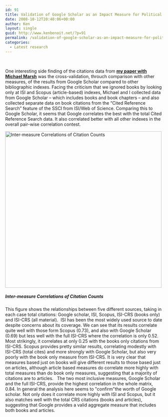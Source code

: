 ```yaml
---
id: 91
title: Validation of Google Scholar as an Impact Measure for Political Science
date: 2008-10-12T20:40:06+00:00
author: Ken
layout: single
guid: http://www.kenbenoit.net/?p=91
permalink: /validation-of-google-scholar-as-an-impact-measure-for-political-science/
categories:
  - Latest research
---
```


   



  One interesting side finding of the citations data from [**my paper with Michael Marsh**](http://www.kenbenoit.net/?page_id=50#citationspaper) was the cross-validation, throuch comparison with other measures, of the results from Google Scholar compared to other bibliographic indexes. Facing the criticism that we ignored books by looking only at ISI and Scopus (article-based) indexes, Michael and I collected data from Google Scholar &#8211; which includes books and book chapters &#8211; and also collected separate data on book citations from the &#8220;Cited Reference Search&#8221; feature of the SSCI from ISI/Web of Science. Comparing this to Google Scholar, it seems that Google correlates the best with the total Cited Reference Search data. It also correlated better with all other indexes in the overall pair-wise correlation contest.



  [<img class="size-full wp-image-108" title="Inter-measure Correlations of Citation Counts" src="http://www.kenbenoit.net/wp-content/uploads/2008/10/figure_intermeasurecorrelations1.png" alt="Inter-measure Correlations of Citation Counts" width="500" height="500" srcset="http://www.kenbenoit.net/wp-content/uploads/2008/10/figure_intermeasurecorrelations1.png 1440w, http://www.kenbenoit.net/wp-content/uploads/2008/10/figure_intermeasurecorrelations1-150x150.png 150w, http://www.kenbenoit.net/wp-content/uploads/2008/10/figure_intermeasurecorrelations1-300x300.png 300w" sizes="(max-width: 500px) 100vw, 500px" />](http://www.kenbenoit.net/wp-content/uploads/2008/10/figure_intermeasurecorrelations1.png)


##### Inter-measure Correlations of Citation Counts



This figure shows the relationships between five different sources, taking in each case total citations: Google scholar, ISI, Scopus, ISI-CRS (books only) and ISI-CRS (all material).  ISI has been the most widely used source to date despite concerns about its coverage. We can see that its results correlate quite well with those form Scopus (0.73), and also with Google Scholar (0.69) but less well with the full ISI-CRS where the correlation is only 0.52. Most strikingly, it correlates at only 0.25 with the books only citations from ISI-CRS. Scopus provides pretty similar results, correlating modestly with ISI-CRS (total cites) and more strongly with Google Scholar, but also very poorly with the book only measure from ISI-CRS. It is very clear that measures based just on books will give different results to those based just on articles, although article based measures do correlate more highly with total measures than do book only measures, suggesting that a majority of citations are to articles.   The two most inclusive measures, Google Scholar and the full ISI-CRS, provide the highest correlation in the whole matrix, 0.84. In general the analysis here seems to "confirm"the worth of Google scholar. Not only does it correlate more highly with ISI and Scopus, but it also matches well with the total CRS citations (books and articles), suggesting that Google provides a valid aggregate measure that includes both books and articles.

